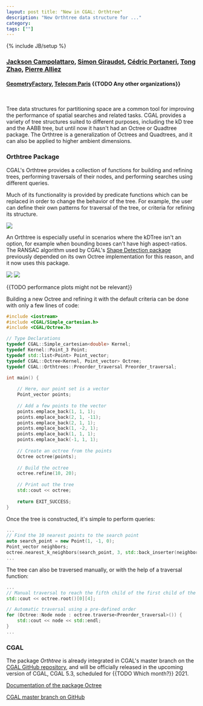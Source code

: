 ```yaml
---
layout: post title: "New in CGAL: Orthtree"
description: "New Orthtree data structure for ..."
category:
tags: [""]
---
```

{% include JB/setup %}

<h3>
    <a href="https://github.com/JacksonCampolattaro">Jackson Campolattaro</a>,
    <a href="{{TODO}}">Simon Giraudot</a>,
    <a href="{{TODO}}">Cédric Portaneri</a>,
    <a href="{{TODO}}">Tong Zhao</a>,
    <a href="{{TODO}}">Pierre Alliez</a>
</h3>
<h4>
    <a href="https://geometryfactory.com/">GeometryFactory</a>,
    <a href="https://www.telecom-paris.fr/en/home">Telecom Paris</a>
    {{TODO Any other organizations}}
</h4>
<br>

Tree data structures for partitioning space are a common tool for improving the performance
of spatial searches and related tasks. 
CGAL provides a variety of tree structures suited to different purposes,
including the kD tree and the AABB tree, but until now it hasn't had an Octree or Quadtree package. 
The Orthtree is a generalization of Octrees and Quadtrees, and it can also be applied to higher ambient dimensions.

<h3>Orthtree Package</h3>

CGAL's Orthtree provides a collection of functions for building and refining trees,
performing traversals of their nodes, and performing searches using different queries.

Much of its functionality is provided by predicate functions which can be replaced
in order to change the behavior of the tree.
For example, the user can define their own patterns for traversal of the tree,
or criteria for refining its structure.

<img src=https://cgal.geometryfactory.com/CGAL/doc/master/Orthtree/orthtree.png>

An Orthtree is especially useful in scenarios where the kDTree isn't an option, 
for example when bounding boxes can't have high aspect-ratios.
The RANSAC algorithm used by
CGAL's [Shape Detection package](https://doc.cgal.org/latest/Shape_detection/index.html)
previously depended on its own Octree implementation for this reason,
and it now uses this package.

<p float="left">
    <img src="https://cgal.geometryfactory.com/CGAL/doc/master/Orthtree/construction_benchmark.png" size="400">
    <img src="https://cgal.geometryfactory.com/CGAL/doc/master/Orthtree/nearest_neighbor_benchmark.png" size="400">
</p>

{{TODO performance plots might not be relevant}}


Building a new Octree and refining it with the default criteria can be done with only a few lines of code:
```c++
#include <iostream>
#include <CGAL/Simple_cartesian.h>
#include <CGAL/Octree.h>

// Type Declarations
typedef CGAL::Simple_cartesian<double> Kernel;
typedef Kernel::Point_3 Point;
typedef std::list<Point> Point_vector;
typedef CGAL::Octree<Kernel, Point_vector> Octree;
typedef CGAL::Orthtrees::Preorder_traversal Preorder_traversal;

int main() {
  
    // Here, our point set is a vector
    Point_vector points;
    
    // Add a few points to the vector
    points.emplace_back(1, 1, 1);
    points.emplace_back(2, 1, -11);
    points.emplace_back(2, 1, 1);
    points.emplace_back(1, -2, 1);
    points.emplace_back(1, 1, 1);
    points.emplace_back(-1, 1, 1);
    
    // Create an octree from the points
    Octree octree(points);
    
    // Build the octree
    octree.refine(10, 20);
    
    // Print out the tree
    std::cout << octree;
    
    return EXIT_SUCCESS;
}
```

Once the tree is constructed, it's simple to perform queries:
```c++
...
// Find the 10 nearest points to the search point
auto search_point = new Point(1, -1, 0);
Point_vector neighbors;
octree.nearest_k_neighbors(search_point, 3, std::back_inserter(neighbors));
...
```

The tree can also be traversed manually, or with the help of a traversal function:
```c++
...
// Manual traversal to reach the fifth child of the first child of the root
std::cout << octree.root()[0][4];

// Automatic traversal using a pre-defined order
for (Octree::Node node : octree.traverse<Preorder_traversal>()) {
    std::cout << node << std::endl;
}
...
```

<h3>CGAL</h3>
<p>The package <em>Orthtree</em> is already integrated in CGAL's master branch
on the <a href="https://github.com/CGAL/cgal/">CGAL GitHub repository</a>, and will be
officially released in the upcoming version of CGAL, CGAL 5.3, scheduled for {{TODO Which month?}} 2021.</p>

<i class="glyphicon glyphicon-book"></i>
<a href="https://cgal.geometryfactory.com/CGAL/doc/master/Orthtree/index.html">Documentation of the package
Octree</a> <br>

<i class="glyphicon glyphicon-download"></i>
<a href="https://github.com/CGAL/cgal/tree/master">CGAL master branch on GitHub</a>
